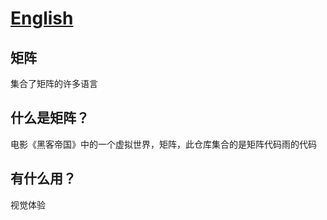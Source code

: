 # [English](https://github.com/Bdbmzwsc/MATRIX/blob/main/README-En.md)

## 矩阵
集合了矩阵的许多语言

## 什么是矩阵？
电影《黑客帝国》中的一个虚拟世界，矩阵，此仓库集合的是矩阵代码雨的代码

## 有什么用？
视觉体验

